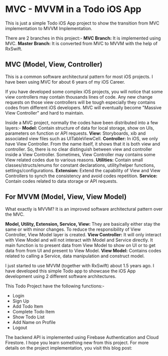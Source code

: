 # MVC - MVVM in a Todo iOS App

This is just a simple Todo iOS App project to show the transition from MVC implementation to MVVM Implementation. 

There are 2 branches in this project:-
**MVC Branch:** It is implemented using MVC.
**Master Branch:** It is converted from MVC to MVVM with the help of RxSwift.


## MVC (Model, View, Controller)
This is a common software architectural pattern for most iOS projects. I have been using MVC for about 6 years of my iOS Career. 

If you have developed some complex iOS projects, you will notice that some view controllers may contain thousands lines of code. Any new change requests on those view controllers will be tough especially they contains codes from different iOS developers. MVC will eventually become "Massive View Controller" and hard to maintain.

Inside a MVC project, normally the codes have been distributed into a few layers:-
**Model:** Contain structure of data for local storage, show on UIs, parameters on function or API requests.
**View:** Storyboards, xib and associated view files such as UITableViewCell.
**Controller:** In iOS, we only have View Controller. From the name itself, it shows that it is both view and controller. So, there is no clear distinguish between view and controller inside a View Controller. Sometimes, View Controller may contains some View related codes due to various reasons.
**Utilities:** Contain small classes/structs/enums for constant declarations, utility/helper functions, settings/configurations.
**Extension:** Extend the capability of View and View Controllers to synch the consistency and avoid codes repetition.
**Service:** Contain codes related to data storage or API requests.


## For MVVM (Model, View, View Model)
What exactly is MVVM? It is an improved software architectural pattern over the MVC. 

**Model, Utility, Extension, Service, View:** They are basically either stay the same or with minor changes.
To reduce the responsibility of View Controller, View Model layer is created.
**View Controller:** It will only interact with View Model and will not interact with Model and Service directly. It main function is to present data from View Model to show on UI or to get data from from UI and present to View Model.
**View Model:** Contains codes related to calling a Service, data manipulation and construct model.


I just started to use MVVM (together with RxSwift) about 1.5 years ago. I have developed this simple Todo app to showcase the iOS App development using 2 different software architectures. 

This Todo Project have the following functions:-
- Login
- Sign Up
- Add Todo Item
- Complete Todo Item
- Show Todo List
- Add Name on Profile
- Logout

The backend API is implemented using Firebase Authentication and Cloud Firestore. I hope you learn something new from this project. For more details on the project implementation, you visit this blog post: 
